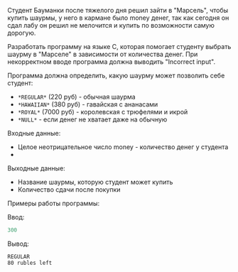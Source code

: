 Студент Бауманки после тяжелого дня решил зайти в "Марсель", чтобы купить шаурмы, у него в кармане было money денег, так как сегодня он сдал лабу он решил не мелочится и купить по возможности самую дорогую. 

Разработать программу на языке C, которая помогает студенту  выбрать шаурму в "Марселе" в зависимости от количества денег. При некорректном вводе программа должна выводить "Incorrect input".

Программа должна определить, какую шаурму может позволить себе студент:
- ``*REGULAR*`` (220 руб) - обычная шаурма
- ``*HAWAIIAN*`` (380 руб) - гавайская с ананасами
- ``*ROYAL*`` (7000 руб) - королевская с трюфелями и икрой
- ``*NULL*`` - если денег не хватает даже на обычную

Входные данные:
- Целое неотрицательное число money - количество денег у студента
- 
Выходные данные:
- Название шаурмы, которую студент может купить
- Количество сдачи после покупки

Примеры работы программы:

Ввод:
```C
300
```
Вывод:

```text
REGULAR
80 rubles left
```

